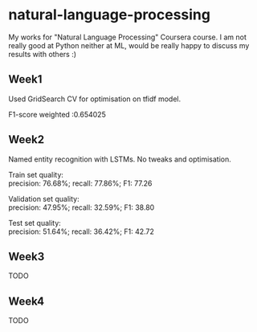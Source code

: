 # natural-language-processing
My works for "Natural Language Processing" Coursera course.
I am not really good at Python neither at ML, would be really happy to discuss my results with others :)

## Week1
Used GridSearch CV for optimisation on tfidf model.  

F1-score weighted :0.654025  

## Week2
Named entity recognition with LSTMs.
No tweaks and optimisation.  

Train set quality:  
precision:  76.68%; recall:  77.86%; F1:  77.26

Validation set quality:  
precision:  47.95%; recall:  32.59%; F1:  38.80

Test set quality:  
precision:  51.64%; recall:  36.42%; F1:  42.72

## Week3
TODO

## Week4
TODO
